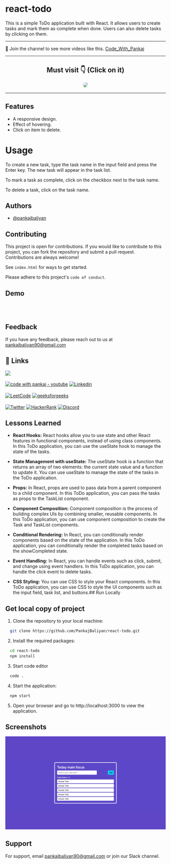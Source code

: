 # react-todo

This is a simple ToDo application built with React. It allows users to create tasks and mark them as complete when done. Users can also delete tasks by clicking on them.

<hr>

💙 Join the channel to see more videos like this. [Code_With_Pankaj](https://www.youtube.com/c/CodeWithPankaj1?sub_confirmation=1)
<hr>

<div align=center>

## Must visit 👇 (Click on it)

[<img src="https://lh3.googleusercontent.com/3zkP2SYe7yYoKKe47bsNe44yTgb4Ukh__rBbwXwgkjNRe4PykGG409ozBxzxkrubV7zHKjfxq6y9ShogWtMBMPyB3jiNps91LoNH8A=s500" width="150" style="border-radius:10px">](https://www.youtube.com/c/CodeWithPankaj1?sub_confirmation=1)

</div>

<hr>

## Features

- A responsive design.
- Effect of hovering.
- Click on item to delete.

# Usage
To create a new task, type the task name in the input field and press the Enter key. The new task will appear in the task list.

To mark a task as complete, click on the checkbox next to the task name.

To delete a task, click on the task name.

## Authors

- [@pankajbaliyan](https://www.github.com/pankajbaliyan)


## Contributing

This project is open for contributions. If you would like to contribute to this project, you can fork the repository and submit a pull request.<br>
Contributions are always welcome!

See `index.html` for ways to get started.

Please adhere to this project's `code of conduct`.


## Demo

<!-- add link -->
<br><br>
<!-- add link -->


## Feedback

If you have any feedback, please reach out to us at pankajbaliyan90@gmail.com


## 🔗 Links

[<img src="https://www.seekpng.com/png/detail/111-1112824_picture-my-portfolio-logo-png.png" width="150">](https://codewithpankaj.vercel.app)

<a href="https://www.youtube.com/c/codewithpankaj1?sub_confirmation=1" target="blank"><img align="center" src="https://img.shields.io/badge/YouTube-%23FF0000.svg?style=for-the-badge&logo=YouTube&logoColor=white" alt="code with pankaj - youtube" height="40"/></a>
<a href="https://linkedin.com/in/pankaj-kumar-90" target="blank"><img align="center" src="https://img.shields.io/badge/linkedin-%230077B5.svg?style=for-the-badge&logo=linkedin&logoColor=white" alt="Linkedin" height="40"/></a><br><br>
<a href="https://leetcode.com/pankajkumar90/" target="blank"><img align="center" src="https://img.shields.io/badge/LeetCode-000000?style=for-the-badge&logo=LeetCode&logoColor=#d16c06" alt="LeetCode" height="40"/></a>
<a href="https://auth.geeksforgeeks.org/user/im_pankaj/practice/" target="blank"><img align="center" src="https://img.shields.io/badge/GeeksforGeeks-gray?style=for-the-badge&logo=geeksforgeeks&logoColor=35914c" alt="geeksforgeeks" height="40"/></a><br><br>
<a href="https://twitter.com/_pankaj_kumar__" target="blank"><img align="center" src="https://img.shields.io/badge/Twitter-%231DA1F2.svg?style=for-the-badge&logo=Twitter&logoColor=white" alt="Twitter" height="40"/></a>
<a href="https://www.hackerrank.com/pankajbaliyan90" target="blank"><img align="center" src="https://img.shields.io/badge/-Hackerrank-2EC866?style=for-the-badge&logo=HackerRank&logoColor=white" alt="HackerRank" height="40"/></a>
<a href="https://discord.gg/qYz4cYc9zP" target="blank"><img align="center" src="https://img.shields.io/badge/Discord-5865F2?style=for-the-badge&logo=discord&logoColor=white" alt="Discord" height="40"/></a>


## Lessons Learned

- <b>React Hooks:</b> React hooks allow you to use state and other React features in functional components, instead of using class components. In this ToDo application, you can use the useState hook to manage the state of the tasks.

- <b>State Management with useState:</b> The useState hook is a function that returns an array of two elements: the current state value and a function to update it. You can use useState to manage the state of the tasks in the ToDo application.

- <b>Props:</b> In React, props are used to pass data from a parent component to a child component. In this ToDo application, you can pass the tasks as props to the TaskList component.

- <b>Component Composition:</b> Component composition is the process of building complex UIs by combining smaller, reusable components. In this ToDo application, you can use component composition to create the Task and TaskList components.

- <b>Conditional Rendering:</b> In React, you can conditionally render components based on the state of the application. In this ToDo application, you can conditionally render the completed tasks based on the showCompleted state.

- <b>Event Handling:</b> In React, you can handle events such as click, submit, and change using event handlers. In this ToDo application, you can handle the click event to delete tasks.

- <b>CSS Styling:</b> You can use CSS to style your React components. In this ToDo application, you can use CSS to style the UI components such as the input field, task list, and buttons.## Run Locally

## Get local copy of project

1. Clone the repository to your local machine:

```bash
  git clone https://github.com/PankajBaliyan/react-todo.git
```

2. Install the required packages:

```bash
  cd react-todo
  npm install
```

3. Start code editor

```bash
  code .
```

4. Start the application:
```bash
  npm start
```

5. Open your browser and go to http://localhost:3000 to view the application.


## Screenshots

![App Screenshot](./preview.webp)


## Support

For support, email pankajbaliyan90@gmail.com or join our Slack channel.